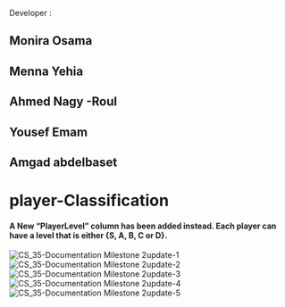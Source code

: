Developer : 
<h2>Monira Osama</h2>
<h2>Menna Yehia</h2>
<h2>Ahmed Nagy -Roul</h2>
<h2>Yousef Emam</h2>
<h2>Amgad abdelbaset</h2>

# player-Classification

<h4>A New “PlayerLevel” column has been added instead. Each player can have a level that is either {S, A, B, C or D}.</h4>


![CS_35-Documentation Milestone 2update-1](https://user-images.githubusercontent.com/64781251/176656498-8cd1adc8-a54a-4ca0-84fb-b91981ecee1a.svg)
![CS_35-Documentation Milestone 2update-2](https://user-images.githubusercontent.com/64781251/176656515-75355a88-2b7f-4d69-9989-d6fb87c378bd.svg)
![CS_35-Documentation Milestone 2update-3](https://user-images.githubusercontent.com/64781251/176656533-6ed52b43-d0ae-4914-8464-6cd4df585406.svg)
![CS_35-Documentation Milestone 2update-4](https://user-images.githubusercontent.com/64781251/176656554-0b991ab9-ec26-4873-ab7c-7924f722cb44.svg)
![CS_35-Documentation Milestone 2update-5](https://user-images.githubusercontent.com/64781251/176656577-c3e8481a-ea82-454e-8d65-13d5008fe346.svg)
